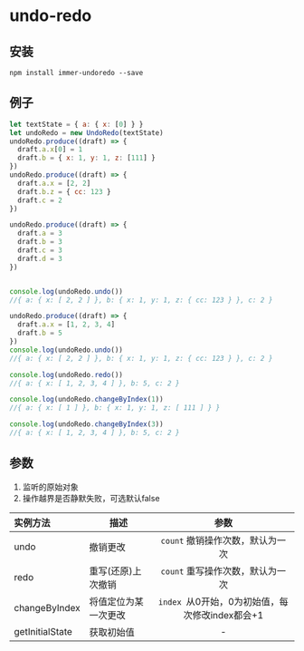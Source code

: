 # undo-redo

## 安装

`npm install immer-undoredo --save`

## 例子

```js
let textState = { a: { x: [0] } }
let undoRedo = new UndoRedo(textState)
undoRedo.produce((draft) => {
  draft.a.x[0] = 1
  draft.b = { x: 1, y: 1, z: [111] }
})
undoRedo.produce((draft) => {
  draft.a.x = [2, 2]
  draft.b.z = { cc: 123 }
  draft.c = 2
})

undoRedo.produce((draft) => {
  draft.a = 3
  draft.b = 3
  draft.c = 3
  draft.d = 3
})


console.log(undoRedo.undo()) 
//{ a: { x: [ 2, 2 ] }, b: { x: 1, y: 1, z: { cc: 123 } }, c: 2 } 

undoRedo.produce((draft) => {
  draft.a.x = [1, 2, 3, 4]
  draft.b = 5
})
console.log(undoRedo.undo()) 
//{ a: { x: [ 2, 2 ] }, b: { x: 1, y: 1, z: { cc: 123 } }, c: 2 }

console.log(undoRedo.redo()) 
//{ a: { x: [ 1, 2, 3, 4 ] }, b: 5, c: 2 }

console.log(undoRedo.changeByIndex(1)) 
//{ a: { x: [ 1 ] }, b: { x: 1, y: 1, z: [ 111 ] } }

console.log(undoRedo.changeByIndex(3)) 
//{ a: { x: [ 1, 2, 3, 4 ] }, b: 5, c: 2 }
```

## 参数

1. 监听的原始对象
2. 操作越界是否静默失败，可选默认false

| 实例方法        | 描述                 |                      参数                       |
| :-------------- | -------------------- | :---------------------------------------------: |
| undo            | 撤销更改             |        `count` 撤销操作次数，默认为一次         |
| redo            | 重写(还原)上次撤销   |        `count` 重写操作次数，默认为一次         |
| changeByIndex   | 将值定位为某一次更改 | `index `从0开始，0为初始值，每次修改index都会+1 |
| getInitialState | 获取初始值           |                        -                        |

